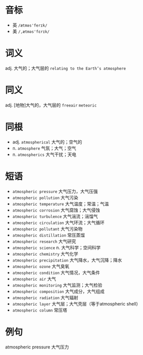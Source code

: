 # 音标

- 英 `/ætməs'ferɪk/`
- 美 `/,ætməs'fɛrɪk/`

# 词义

adj. 大气的；大气层的
`relating to the Earth’s atmosphere`

# 同义

adj. [地物]大气的，大气层的
`freeair` `meteoric`

# 同根

- adj. `atmospherical` 大气的；空气的
- n. `atmosphere` 气氛；大气；空气
- n. `atmospherics` 大气干扰；天电

# 短语

- `atmospheric pressure` 大气压力，大气压强
- `atmospheric pollution` 大气污染
- `atmospheric temperature` 大气温度；常温；气温
- `atmospheric corrosion` 大气腐蚀；大气侵蚀
- `atmospheric turbulence` 大气湍流；湍馏气
- `atmospheric circulation` 大气环流；大气循环
- `atmospheric pollutant` 大气污染物
- `atmospheric distillation` 常压蒸馏
- `atmospheric research` 大气研究
- `atmospheric science` n. 大气科学；空间科学
- `atmospheric chemistry` 大气化学
- `atmospheric precipitation` 大气降水，大气沉降；降水
- `atmospheric ozone` 大气臭氧
- `atmospheric condition` 大气情况，大气条件
- `atmospheric air` 大气
- `atmospheric monitoring` 大气监测；大气检验
- `atmospheric composition` 大气成分，大气组成
- `atmospheric radiation` 大气辐射
- `atmospheric layer` 大气层；大气壳层（等于atmospheric shell）
- `atmospheric column` 常压塔

# 例句

atmospheric pressure
大气压力


